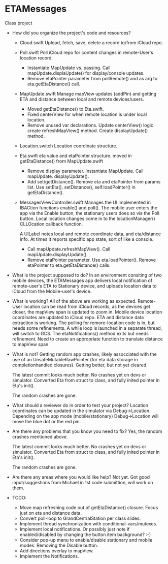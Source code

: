 # ETAMessages
Class project

- How did you organize the project's code and resources?

  - Cloud.swift
    Upload, fetch, save, delete a record to/from iCloud repo.
    
  - Poll.swift
    Poll iCloud repo for content changes in remote-User's location record.
    
    - Instantiate MapUpdate vs. passing. Call mapUpdate.displaUpdate() for
      display/console updates.
    - Remove etaPointer parameter from pollRemote() and as arg to
      eta.getEtaDistance() call.
    
  - MapUpdate.swift
    Manage mapView updates (addPin) and getting ETA and distance between
    local and remote devices/users.
    
    - Moved getEtaDistance() to Eta.swift.
    - Fixed centerView for when remote location is under local location.
    - Remove unused var declarations. Update centerView() logic. create
      refreshMapView() method. Create displayUpdate() method.
  
  - Location.switch
    Location coordinate structure.
    
  - Eta.swift
    eta value and etaPointer structure.
    moved in getEtaDistance() from MapUpdate.swift
    
    - Remove display parameter. Instantiate MapUpdate. Call mapUpdate.
      displayUpdate().
    - Add set/getDistance(). Remove eta and etaPointer from params list.
      Use setEta(), setDistance(), self.loadPointer() in getEtaDistance().
    
  - MessagesViewController.swift
    Manages the UI implemented in IBACtion functions enable() and poll().
    The mobile user enters the app via the Enable button, the stationary
    users does so via the Poll button. Local location changes come in to
    the locationManager() CLLOcation callback function.
    
    A UILabel notes local and remote coordinate data, and eta/distance
    info. At times it reports specific app state, sort of like a console.
    
    - Call mapUpdate.refreshMapView(). Call mapUpdate.displayUpdate().
    - Remove etaPointer parameter. Use eta.loadPointer(). Remove etaPointer
      to eta.getEtaDistance() calls.
 
- What is the project supposed to do?
  In an environment consiting of two mobile devices, the ETAMessages app
  delivers local notification of remote-user's ETA to Stationary device,
  and uploads location data to iCloud from the Mobile-user's device.
  
- What is working?
  All of the above are working as expected. Remote-User location can be
  read from iCloud records, as the devices get closer, the mapView span is
  updated to zoom in. Mobile device location coordinates are updated to
  iCloud repo. ETA and distance data extraction is working. The polling
  for remore-location code is in, but needs some refinements. A while loop
  is launched in a separate thread, will switch to GCS.
  The etaNotifications() method exits but needs refinement. Need to create
  an appropriate function to translate distance to mapView span.
  
- What is not?
  Getting random app crashes, likely assocciated with the use of an
  UnsafeMutableRawPointer (for eta data storage in completionhandled
  closures). Getting better, but not yet cleared.
   
  The latest commit looks much better. No crashes yet on devs or
  simulator. Converted Eta from struct to class, and fully inited
  pointer in Eta's init().
  
  The random crashes are gone.
  
- What should a reviewer do in order to test your project?
  Location coordinates can be updated in the simulator via Debug->Location.
  Depending on the app mode (mobile/stationary) Debug->Location will move
  the blue dot or the red pin.
  
- Are there any problems that you know you need to fix?
  Yes, the random crashes mentioned above.
  
  The latest commit looks much better. No crashes yet on devs or
  simulator. Converted Eta from struct to class, and fully inited
  pointer in Eta's init().
  
  The random crashes are gone.
  
- Are there any areas where you would like help?
  Not yet. Got good input/suggestions from Michael in 1st code submittion, will work on them.
  
  
- TODO:

	- Move map refreshing code out of getEtaDistance() closure. Focus just
	  on eta and distance data.
	- Convert poll-loop to GrandCentralStation per class slides.
	- Implement thread synchronization with conditional-vars/mutexes.
	- Implement local notifications. Or possibly just note if enabled/disabled
	  by changing the button item background? :-)
	- Consider pop-up menu to enable/disable stationary and mobile modes.
	  Removing the Disable button.
	- Add directions overlay to mapView.
  - Implement the Notifications.
  
